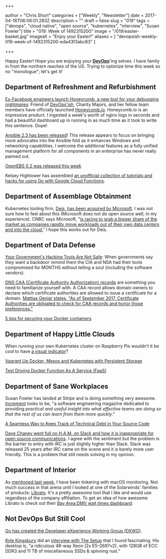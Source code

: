 +++

author = "Chris Short"
categories = ["Weekly", "Newsletter"]
date = 2017-04-16T06:06:01.283Z
description = ""
draft = false
slug = "019"
tags = ["devops", "cloud native", "open source", "kubernetes", "interview", "Susan Fowler"]
title = "019: Week of 1492315200"
image = "/019/easter-basket.jpg"
imagealt = "Enjoy your Easter!"
aliases = [
    "devopsish-weekly-019-week-of-1492315200-eda43f3abc83"
]

+++

Happy Easter! Hope you are enjoying your [**DevOps**](https://devopsish.com/)'ing selves. I have family in from the northern reaches of the US. Trying to optimize time this week so no "monologue"; let's get it!

## Department of Refreshment and Refurbishment

[Ex-Facebook engineers launch Honeycomb, a new tool for your debugging nightmares](http://www.techrepublic.com/article/ex-facebook-engineers-launch-honeycomb-a-new-tool-for-your-debugging-nightmares/): Friend of [DevOps'ish](https://devopsish.com/), Charity Majors, and her fellow team members have officially launched [Honeycomb.io](https://honeycomb.io/). Honeycomb.io is an impressive product. I ingested a week's worth of nginx logs in seconds and had a beautiful dashboard up in running in as much time as it took to write this sentence. Dope!

[Ansible 2.3 has been released](https://www.redhat.com/en/about/press-releases/red-hat-delivers-advanced-network-automation-latest-version-ansible?sc_cid=7016000000127NJAAY)! This release appears to focus on bringing more advocates into the Ansible fold as it enhances Windows and networking capabilities. I welcome the additional features as a fully unified management platform for all components in an enterprise has never really panned out.

[OpenEBS 0.2 was released this week](https://blog.openebs.io/openebs-sprinting-ahead-0-2-released-28f5001deeaa)

Kelsey Hightower has assembled [an unofficial collection of tutorials and hacks for using Go with Google Cloud Functions](https://github.com/kelseyhightower/google-cloud-functions-go).

## Department of Assemblage Obtainment

Kubernetes tooling firm, [Deis, has been acquired by Microsoft](https://deis.com/blog/2017/deis-to-join-microsoft/). I was not sure how to feel about this (Microsoft does not do open source well, in my experience). CNBC says Microsoft, "[is racing to grab a bigger share of the market as companies rapidly move workloads out of their own data centers and into the cloud.](http://www.cnbc.com/2017/04/10/microsoft-acquires-deis-in-latest-bid-to-catch-aws.html)" I hope this works out for Deis.

## Department of Data Defense

[Your Government's Hacking Tools Are Not Safe](https://motherboard.vice.com/en_us/article/your-governments-hacking-tools-are-not-safe): When governments say they want a backdoor remind them the CIA and NSA had their tools compromised for MONTHS without telling a soul (including the software vendors).

[DNS CAA (Certificate Authority Authorization) records](https://tools.ietf.org/html/rfc6844) are something you need to familiarize yourself with. A CAA record allows domain owners to declare which certificate authorities are allowed to issue a certificate for a domain. [Mattias Geniar states, "As of September 2017, Certificate Authorities are obligated to check for CAA records and honor those preferences."](https://ma.ttias.be/caa-checking-becomes-mandatory-ssltls-certificates/?utm_source=cronweekly.com)

[5 tips for securing your Docker containers](http://www.techrepublic.com/article/5-tips-for-securing-your-docker-containers/)

## Department of Happy Little Clouds

When running your own Kubernetes cluster on Raspberry Pis wouldn't it be cool to have [a visual indicator](https://youtu.be/a7MX6ED2zVM)?

[Vagrant Up Docker, Mesos and Kubernetes with Persistent Storage](https://blog.codedellemc.com/2017/04/12/vagrant-docker-mesos-kubernetes-persistent-storage/)

[Test Driving Docker Function As A Service (FaaS)](https://www.brianchristner.io/test-driving-docker-function-as-a-service-faas/)

## Department of Sane Workplaces

Susan Fowler has landed at Stripe and is doing something very awesome. [Increment](https://increment.com/) looks to be, "a software engineering magazine dedicated to providing *practical and useful insight into what effective teams are doing so that the rest of us can learn from them more quickly*."

[A Seamless Way to Keep Track of Technical Debt in Your Source Code](http://philippe.bourgau.net/a-seamless-way-to-keep-track-of-technical-debt-in-your-source-code/)

[Dave Chaney went full on H.A.M. on Slack and how it is inappropriate for open source communications](https://dave.cheney.net/2017/04/11/why-slack-is-inappropriate-for-open-source-communications). I agree with the sentiment but the problem is the barrier to entry with IRC is just slightly higher than Slack. Slack was released 25 years after IRC came on the scene and it is barely more user friendly. This is a problem that still needs solving in my opinion.

## Department of Interior

As [mentioned last week](/018/), I have been tinkering with macOS monitoring. Not much success in that arena until I looked at one of the Solarwinds' families of products: [Librato](https://www.librato.com/). It's a pretty awesome tool that I like and would use regardless of the company affiliation. To get an idea of how awesome Librato is check out their [Bay Area DMV wait times dashboard](https://metrics.librato.com/s/public/r623c3itn?duration=21600&end_time=1489696705&intercom=true).

## Not DevOps But Still Cool

[Go has created the Developer eXperience Working Group (DXWG)](https://blog.golang.org/developer-experience).

[Kyle Kingsbury](https://aphyr.com/) did an [interview with The Setup](https://usesthis.com/interviews/kyle.kingsbury/) that I found fascinating. His desktop is, "a ridiculous 48-way Xeon (2x E5–2697v2), with 128GB of ECC DDR3 and 11 TB of miscellaneous SSDs & spinning rust."
